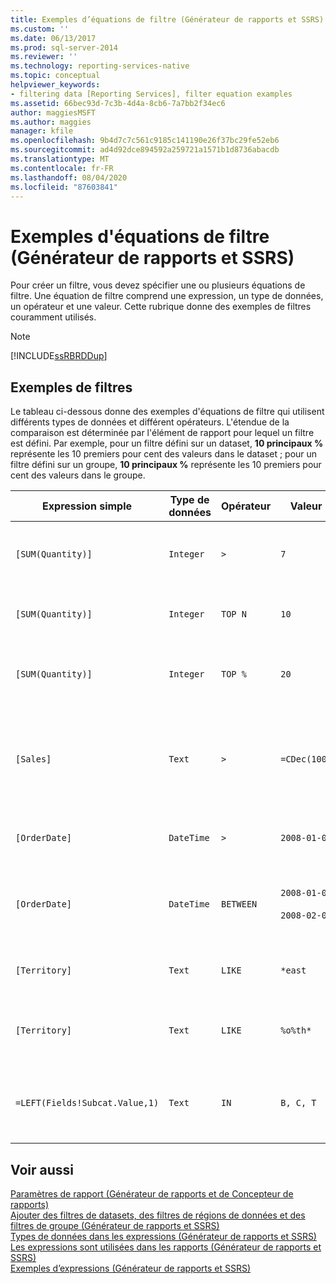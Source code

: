 ```yaml
---
title: Exemples d’équations de filtre (Générateur de rapports et SSRS) | Microsoft Docs
ms.custom: ''
ms.date: 06/13/2017
ms.prod: sql-server-2014
ms.reviewer: ''
ms.technology: reporting-services-native
ms.topic: conceptual
helpviewer_keywords:
- filtering data [Reporting Services], filter equation examples
ms.assetid: 66bec93d-7c3b-4d4a-8cb6-7a7bb2f34ec6
author: maggiesMSFT
ms.author: maggies
manager: kfile
ms.openlocfilehash: 9b4d7c7c561c9185c141190e26f37bc29fe52eb6
ms.sourcegitcommit: ad4d92dce894592a259721a1571b1d8736abacdb
ms.translationtype: MT
ms.contentlocale: fr-FR
ms.lasthandoff: 08/04/2020
ms.locfileid: "87603841"
---
```

# <a name="filter-equation-examples-report-builder-and-ssrs"></a>Exemples d'équations de filtre (Générateur de rapports et SSRS)
  Pour créer un filtre, vous devez spécifier une ou plusieurs équations de filtre. Une équation de filtre comprend une expression, un type de données, un opérateur et une valeur. Cette rubrique donne des exemples de filtres couramment utilisés.  
  
> [!NOTE]  
>  [!INCLUDE[ssRBRDDup](../../includes/ssrbrddup-md.md)]  
  
## <a name="filter-examples"></a>Exemples de filtres  
 Le tableau ci-dessous donne des exemples d'équations de filtre qui utilisent différents types de données et différent opérateurs. L'étendue de la comparaison est déterminée par l'élément de rapport pour lequel un filtre est défini. Par exemple, pour un filtre défini sur un dataset, **10 principaux %** représente les 10 premiers pour cent des valeurs dans le dataset ; pour un filtre défini sur un groupe, **10 principaux %** représente les 10 premiers pour cent des valeurs dans le groupe.  
  
|Expression simple|Type de données|Opérateur|Valeur|Description|  
|-----------------------|---------------|--------------|-----------|-----------------|  
|`[SUM(Quantity)]`|`Integer`|`>`|`7`|Inclut des valeurs de données supérieures à 7.|  
|`[SUM(Quantity)]`|`Integer`|`TOP N`|`10`|Inclut les 10 premières valeurs de données.|  
|`[SUM(Quantity)]`|`Integer`|`TOP %`|`20`|Inclut les 20 premiers pour cent des valeurs de données.|  
|`[Sales]`|`Text`|`>`|`=CDec(100)`|Inclut toutes les valeurs de type System.Decimal (types de données money SQL) supérieures à 100 $.|  
|`[OrderDate]`|`DateTime`|`>`|`2008-01-01`|Inclut toutes les dates du 1er janvier 2008 à la date du jour.|  
|`[OrderDate]`|`DateTime`|`BETWEEN`|`2008-01-01`<br /><br /> `2008-02-01`|Inclut les dates à partir du 1er janvier 2008 jusqu'au 1er février 2008 compris.|  
|`[Territory]`|`Text`|`LIKE`|`*east`|Tous les noms de secteurs qui se terminent par « est ».|  
|`[Territory]`|`Text`|`LIKE`|`%o%th*`|Tous les secteurs dont le nom commence par Nord et Sud.|  
|`=LEFT(Fields!Subcat.Value,1)`|`Text`|`IN`|`B, C, T`|Toutes les valeurs de sous-catégorie commençant par les lettres B, C ou T.|  
  
## <a name="see-also"></a>Voir aussi  
 [Paramètres de rapport &#40;Générateur de rapports et de Concepteur de rapports&#41;](report-parameters-report-builder-and-report-designer.md)   
 [Ajouter des filtres de datasets, des filtres de régions de données et des filtres de groupe &#40;Générateur de rapports et SSRS&#41;](add-dataset-filters-data-region-filters-and-group-filters.md)   
 [Types de données dans les expressions &#40;Générateur de rapports et SSRS&#41;](expressions-report-builder-and-ssrs.md)   
 [Les expressions sont utilisées dans les rapports &#40;Générateur de rapports et SSRS&#41;](expression-uses-in-reports-report-builder-and-ssrs.md)   
 [Exemples d’expressions &#40;Générateur de rapports et SSRS&#41;](expression-examples-report-builder-and-ssrs.md)  
  
  
